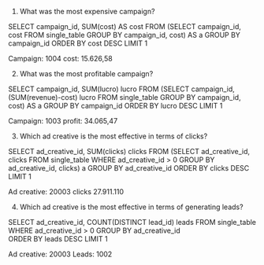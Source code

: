 
1. What was the most expensive campaign?

SELECT campaign_id, SUM(cost) AS cost 
FROM 
	(SELECT campaign_id, cost FROM single_table GROUP BY campaign_id, cost) AS a 
GROUP BY campaign_id 
ORDER BY cost DESC LIMIT 1

Campaign: 1004 cost: 15.626,58

2. What was the most profitable campaign?

SELECT campaign_id, SUM(lucro) lucro 
FROM 
	(SELECT campaign_id, (SUM(revenue)-cost) lucro FROM single_table GROUP BY campaign_id, cost) AS a 
GROUP BY campaign_id 
ORDER BY lucro DESC LIMIT 1

Campaign: 1003  profit: 34.065,47


3. Which ad creative is the most effective in terms of clicks?

SELECT ad_creative_id, SUM(clicks) clicks 
FROM 
	(SELECT ad_creative_id, clicks FROM single_table WHERE ad_creative_id > 0 GROUP BY ad_creative_id, clicks) a 
GROUP BY ad_creative_id 
ORDER BY clicks DESC LIMIT 1

Ad creative: 20003  clicks 27.911.110

4. Which ad creative is the most effective in terms of generating leads?

SELECT ad_creative_id, COUNT(DISTINCT lead_id) leads FROM single_table WHERE ad_creative_id > 0 
GROUP BY ad_creative_id  
ORDER BY leads DESC LIMIT 1

Ad creative: 20003 Leads: 1002
           
